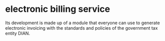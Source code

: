 # electronic billing service
 Its development is made up of a module that everyone can use to generate electronic invoicing with the standards and policies of the government tax entity DIAN.
